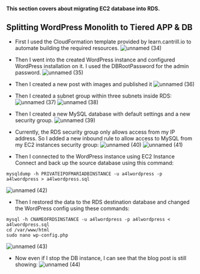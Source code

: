 #### This section covers about migrating EC2 database into RDS.

## Splitting WordPress Monolith to Tiered APP & DB
* First I used the CloudFormation template provided by learn.cantrill.io to automate building the required resources.
![unnamed (34)](https://github.com/yehjuneheo/AWS_HOL/assets/51499085/ce87da20-0f2c-45a8-9d54-4f89990db4cc)

* Then I went into the created WordPress instance and configured WordPress installation on it. I used the DBRootPassword for the admin password.
![unnamed (35)](https://github.com/yehjuneheo/AWS_HOL/assets/51499085/ab229b32-8a2f-4b9d-b0f6-6e157e9ef41a)

* Then I created a new post with images and published it
![unnamed (36)](https://github.com/yehjuneheo/AWS_HOL/assets/51499085/fc9bd5ab-a495-41ae-8fa5-0b924691bd03)

* Then I created a subnet group within three subnets inside RDS:
![unnamed (37)](https://github.com/yehjuneheo/AWS_HOL/assets/51499085/d3d0dbfc-200a-429b-9c99-46c98aa0615b)
![unnamed (38)](https://github.com/yehjuneheo/AWS_HOL/assets/51499085/6f2ab135-cc26-44f1-a126-257efc742aed)

* Then I created a new MySQL database with default settings and a new security group.
![unnamed (39)](https://github.com/yehjuneheo/AWS_HOL/assets/51499085/7d7910d9-f530-4c97-a52b-3d354e70cc51)

* Currently, the RDS security group only allows access from my IP address. So I added a new inbound rule to allow access to MySQL from my EC2 instances security group:
![unnamed (40)](https://github.com/yehjuneheo/AWS_HOL/assets/51499085/410f7b88-2987-461c-a2c3-96a9baaa63d0)
![unnamed (41)](https://github.com/yehjuneheo/AWS_HOL/assets/51499085/63642cb2-26ae-4d89-81d0-e6365891651e)

* Then I connected to the WordPress instance using EC2 Instance Connect and back up the source database using this command:
````
mysqldump -h PRIVATEIPOFMARIADBINSTANCE -u a4lwordpress -p a4lwordpress > a4lwordpress.sql
````
![unnamed (42)](https://github.com/yehjuneheo/AWS_HOL/assets/51499085/db0ef99d-efd0-4d83-ad52-d392be601a7e)

* Then I restored the data to the RDS destination database and changed the WordPress config using these commands:
````
mysql -h CNAMEOFRDSINSTANCE -u a4lwordpress -p a4lwordpress < a4lwordpress.sql
cd /var/www/html
sudo nano wp-config.php
````
![unnamed (43)](https://github.com/yehjuneheo/AWS_HOL/assets/51499085/319e37d6-29e2-471c-b6a1-89c67f13e5a7)

* Now even if I stop the DB instance, I can see that the blog post is still showing:
![unnamed (44)](https://github.com/yehjuneheo/AWS_HOL/assets/51499085/750fc892-88b3-4000-9883-b9e7cdd5fa29)

